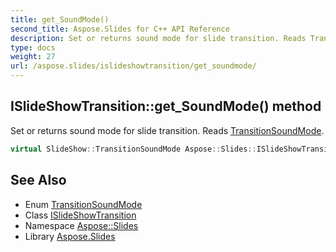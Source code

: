 ```yaml
---
title: get_SoundMode()
second_title: Aspose.Slides for C++ API Reference
description: Set or returns sound mode for slide transition. Reads TransitionSoundMode.
type: docs
weight: 27
url: /aspose.slides/islideshowtransition/get_soundmode/
---
```

## ISlideShowTransition::get_SoundMode() method


Set or returns sound mode for slide transition. Reads [TransitionSoundMode](../../../aspose.slides.slideshow/transitionsoundmode/).

```cpp
virtual SlideShow::TransitionSoundMode Aspose::Slides::ISlideShowTransition::get_SoundMode()=0
```

## See Also

* Enum [TransitionSoundMode](../../../aspose.slides.slideshow/transitionsoundmode/)
* Class [ISlideShowTransition](../)
* Namespace [Aspose::Slides](../../)
* Library [Aspose.Slides](../../../)